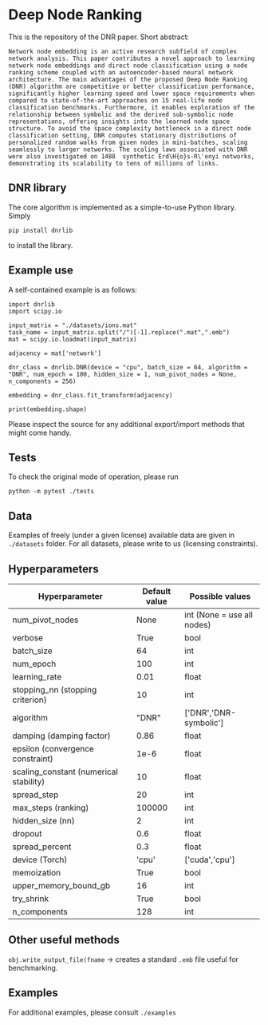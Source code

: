 # Deep Node Ranking

This is the repository of the DNR paper. Short abstract:


`Network node embedding is an active research subfield of complex network analysis. This paper contributes a novel approach to learning network node embeddings and direct node classification using a node ranking scheme coupled with an autoencoder-based neural network architecture. The main advantages of the proposed Deep Node Ranking (DNR) algorithm are competitive or better classification performance, significantly higher learning speed and lower space requirements when compared to state-of-the-art approaches on 15 real-life node classification benchmarks. Furthermore, it enables exploration of the relationship between symbolic and the derived sub-symbolic node representations, offering insights into the learned node space structure.
To avoid the space complexity bottleneck in a direct node classification setting, DNR computes stationary distributions of personalized random walks from given nodes in mini-batches, scaling seamlessly to larger networks. The scaling laws associated with DNR were also investigated on 1488  synthetic Erd\H{o}s-R\'enyi networks, demonstrating its scalability to tens of millions of links.`


## DNR library
The core algorithm is implemented as a simple-to-use Python library. Simply
```
pip install dnrlib
```
to install the library.

## Example use

A self-contained example is as follows:

```
import dnrlib
import scipy.io

input_matrix = "./datasets/ions.mat"
task_name = input_matrix.split("/")[-1].replace(".mat",".emb")
mat = scipy.io.loadmat(input_matrix)

adjacency = mat['network']

dnr_class = dnrlib.DNR(device = "cpu", batch_size = 64, algorithm = "DNR", num_epoch = 100, hidden_size = 1, num_pivot_nodes = None, n_components = 256)

embedding = dnr_class.fit_transform(adjacency)    

print(embedding.shape)
```

Please inspect the source for any additional export/import methods that might come handy.

## Tests
To check the original mode of operation, please run
```
python -m pytest ./tests
```

## Data
Examples of freely (under a given license) available data are given in `./datasets` folder. For all datasets, please write to us (licensing constraints).


## Hyperparameters


| Hyperparameter                   | Default value | Possible values                                                  |
|----------------------------------|---------------|------------------------------------------------------------------|
| num_pivot_nodes                     | None           | int (None = use all nodes) |
| verbose            | True             | bool  |
| batch_size                        | 64 | int |
| num_epoch                          | 100         | int            |
| learning_rate | 0.01  | float                                     |
| stopping_nn (stopping criterion)                          | 10          | int       |
| algorithm                      | "DNR"          | ['DNR','DNR-symbolic']  |
| damping (damping factor)                | 0.86             | float             |
| epsilon (convergence constraint)		           | 1e-6	       | float |
| scaling_constant (numerical stability)                              | 10         | float  |
| spread_step                              | 20         | int |
| max_steps (ranking)                             | 100000         | int |
| hidden_size (nn)                             | 2         | int |
| dropout                             | 0.6         | float |
| spread_percent                             | 0.3         | float |
| device (Torch)                             | 'cpu'         | ['cuda','cpu'] |
| memoization                             | True         | bool |
| upper_memory_bound_gb                             | 16         | int |
| try_shrink                             | True         | bool |
| n_components                             | 128         | int |


## Other useful methods

`obj.write_output_file(fname` -> creates a standard `.emb` file useful for benchmarking.

## Examples
For additional examples, please consult `./examples`